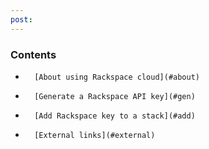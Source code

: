```yaml
---
post: 
---
```


### Contents

*		[About using Rackspace cloud](#about)
*		[Generate a Rackspace API key](#gen)
*		[Add Rackspace key to a stack](#add)
*		[External links](#external)

